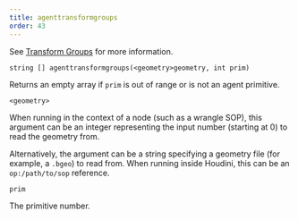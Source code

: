 ```yaml
---
title: agenttransformgroups
order: 43
---
```

See [Transform Groups](../../crowds/agents.html#xformgroups) for more information.

`string [] agenttransformgroups(<geometry>geometry, int prim)`

Returns an empty array if `prim` is out of range or is not an agent primitive.

`<geometry>`

When running in the context of a node (such as a wrangle SOP), this argument can be an integer representing the input number (starting at 0) to read the geometry from.

Alternatively, the argument can be a string specifying a geometry file (for example, a `.bgeo`) to read from. When running inside Houdini, this can be an `op:/path/to/sop` reference.

`prim`

The primitive number.
